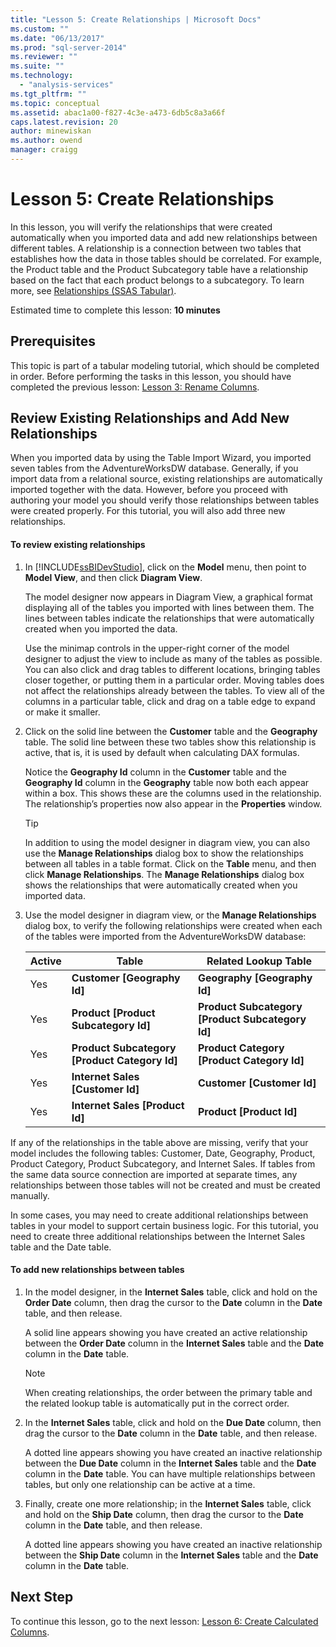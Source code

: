 ```yaml
---
title: "Lesson 5: Create Relationships | Microsoft Docs"
ms.custom: ""
ms.date: "06/13/2017"
ms.prod: "sql-server-2014"
ms.reviewer: ""
ms.suite: ""
ms.technology: 
  - "analysis-services"
ms.tgt_pltfrm: ""
ms.topic: conceptual
ms.assetid: abac1a00-f827-4c3e-a473-6db5c8a3a66f
caps.latest.revision: 20
author: minewiskan
ms.author: owend
manager: craigg
---
```

# Lesson 5: Create Relationships
  In this lesson, you will verify the relationships that were created automatically when you imported data and add new relationships between different tables. A relationship is a connection between two tables that establishes how the data in those tables should be correlated. For example, the Product table and the Product Subcategory table have a relationship based on the fact that each product belongs to a subcategory. To learn more, see [Relationships &#40;SSAS Tabular&#41;](tabular-models/relationships-ssas-tabular.md).  
  
 Estimated time to complete this lesson: **10 minutes**  
  
## Prerequisites  
 This topic is part of a tabular modeling tutorial, which should be completed in order. Before performing the tasks in this lesson, you should have completed the previous lesson: [Lesson 3: Rename Columns](rename-columns.md).  
  
## Review Existing Relationships and Add New Relationships  
 When you imported data by using the Table Import Wizard, you imported seven tables from the AdventureWorksDW database. Generally, if you import data from a relational source, existing relationships are automatically imported together with the data. However, before you proceed with authoring your model you should verify those relationships between tables were created properly. For this tutorial, you will also add three new relationships.  
  
#### To review existing relationships  
  
1.  In [!INCLUDE[ssBIDevStudio](../includes/ssbidevstudio-md.md)], click on the **Model** menu, then point to **Model View**, and then click **Diagram View**.  
  
     The model designer now appears in Diagram View, a graphical format displaying all of the tables you imported with lines between them. The lines between tables indicate the relationships that were automatically created when you imported the data.  
  
     Use the minimap controls in the upper-right corner of the model designer to adjust the view to include as many of the tables as possible. You can also click and drag tables to different locations, bringing tables closer together, or putting them in a particular order. Moving tables does not affect the relationships already between the tables. To view all of the columns in a particular table, click and drag on a table edge to expand or make it smaller.  
  
2.  Click on the solid line between the **Customer** table and the **Geography** table. The solid line between these two tables show this relationship is active, that is, it is used by default when calculating DAX formulas.  
  
     Notice the **Geography Id** column in the **Customer** table and the **Geography Id** column in the **Geography** table now both each appear within a box. This shows these are the columns used in the relationship. The relationship’s properties now also appear in the **Properties** window.  
  
    > [!TIP]  
    >  In addition to using the model designer in diagram view, you can also use the **Manage Relationships** dialog box to show the relationships between all tables in a table format. Click on the **Table** menu, and then click **Manage Relationships**. The **Manage Relationships** dialog box shows the relationships that were automatically created when you imported data.  
  
3.  Use the model designer in diagram view, or the **Manage Relationships** dialog box, to verify the following relationships were created when each of the tables were imported from the AdventureWorksDW database:  
  
    |Active|Table|Related Lookup Table|  
    |------------|-----------|--------------------------|  
    |Yes|**Customer [Geography Id]**|**Geography [Geography Id]**|  
    |Yes|**Product [Product Subcategory Id]**|**Product Subcategory [Product Subcategory Id]**|  
    |Yes|**Product Subcategory [Product Category Id]**|**Product Category [Product Category Id]**|  
    |Yes|**Internet Sales [Customer Id]**|**Customer [Customer Id]**|  
    |Yes|**Internet Sales [Product Id]**|**Product [Product Id]**|  
  
 If any of the relationships in the table above are missing, verify that your model includes the following tables: Customer, Date, Geography, Product, Product Category, Product Subcategory, and Internet Sales. If tables from the same data source connection are imported at separate times, any relationships between those tables will not be created and must be created manually.  
  
 In some cases, you may need to create additional relationships between tables in your model to support certain business logic. For this tutorial, you need to create three additional relationships between the Internet Sales table and the Date table.  
  
#### To add new relationships between tables  
  
1.  In the model designer, in the **Internet Sales** table, click and hold on the **Order Date** column, then drag the cursor to the **Date** column in the **Date** table, and then release.  
  
     A solid line appears showing you have created an active relationship between the **Order Date** column in the **Internet Sales** table and the **Date** column in the **Date** table.  
  
    > [!NOTE]  
    >  When creating relationships, the order between the primary table and the related lookup table is automatically put in the correct order.  
  
2.  In the **Internet Sales** table, click and hold on the **Due Date** column, then drag the cursor to the **Date** column in the **Date** table, and then release.  
  
     A dotted line appears showing you have created an inactive relationship between the **Due Date** column in the **Internet Sales** table and the **Date** column in the **Date** table. You can have multiple relationships between tables, but only one relationship can be active at a time.  
  
3.  Finally, create one more relationship; in the **Internet Sales** table, click and hold on the **Ship Date** column, then drag the cursor to the **Date** column in the **Date** table, and then release.  
  
     A dotted line appears showing you have created an inactive relationship between the **Ship Date** column in the **Internet Sales** table and the **Date** column in the **Date** table.  
  
## Next Step  
 To continue this lesson, go to the next lesson: [Lesson 6: Create Calculated Columns](lesson-5-create-calculated-columns.md).  
  
  
